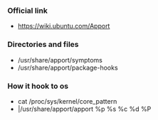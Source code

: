 ### Official link ###
* https://wiki.ubuntu.com/Apport

### Directories and files ###
* /usr/share/apport/symptoms
* /usr/share/apport/package-hooks

### How it hook to os ###
* cat /proc/sys/kernel/core_pattern 
* |/usr/share/apport/apport %p %s %c %d %P

